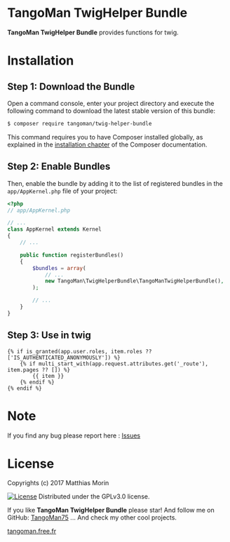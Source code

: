 TangoMan TwigHelper Bundle
====================

**TangoMan TwigHelper Bundle** provides functions for twig.

Installation
============

Step 1: Download the Bundle
---------------------------

Open a command console, enter your project directory and execute the
following command to download the latest stable version of this bundle:

```bash
$ composer require tangoman/twig-helper-bundle
```

This command requires you to have Composer installed globally, as explained
in the [installation chapter](https://getcomposer.org/doc/00-intro.md)
of the Composer documentation.

Step 2: Enable Bundles
----------------------

Then, enable the bundle by adding it to the list of registered bundles
in the `app/AppKernel.php` file of your project:

```php
<?php
// app/AppKernel.php

// ...
class AppKernel extends Kernel
{
    // ...

    public function registerBundles()
    {
        $bundles = array(
            // ...
            new TangoMan\TwigHelperBundle\TangoManTwigHelperBundle(),
        );

        // ...
    }
}
```

Step 3: Use in twig
-------------------

```twig
{% if is_granted(app.user.roles, item.roles ?? ['IS_AUTHENTICATED_ANONYMOUSLY']) %}
    {% if multi_start_with(app.request.attributes.get('_route'), item.pages ?? []) %}
        {{ item }}
    {% endif %}
{% endif %}
```

Note
====

If you find any bug please report here : [Issues](https://github.com/TangoMan75/TwigHelperBundle/issues/new)

License
=======

Copyrights (c) 2017 Matthias Morin

[![License][license-GPL]][license-url]
Distributed under the GPLv3.0 license.

If you like **TangoMan TwigHelper Bundle** please star!
And follow me on GitHub: [TangoMan75](https://github.com/TangoMan75)
... And check my other cool projects.

[tangoman.free.fr](http://tangoman.free.fr)

[license-GPL]: https://img.shields.io/badge/Licence-GPLv3.0-green.svg
[license-MIT]: https://img.shields.io/badge/Licence-MIT-green.svg
[license-url]: LICENSE
